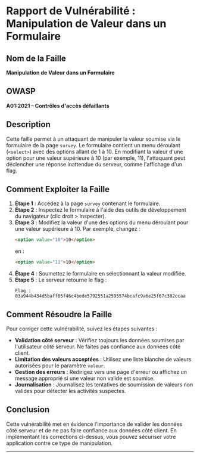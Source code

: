 # Rapport de Vulnérabilité : Manipulation de Valeur dans un Formulaire

## Nom de la Faille
**Manipulation de Valeur dans un Formulaire**
## OWASP
**A01:2021 – Contrôles d'accès défaillants**

## Description
Cette faille permet à un attaquant de manipuler la valeur soumise via le formulaire de la page `survey`. Le formulaire contient un menu déroulant (`<select>`) avec des options allant de 1 à 10. En modifiant la valeur d'une option pour une valeur supérieure à 10 (par exemple, 11), l'attaquant peut déclencher une réponse inattendue du serveur, comme l'affichage d'un flag.

## Comment Exploiter la Faille
1. **Étape 1** : Accédez à la page `survey` contenant le formulaire.
2. **Étape 2** : Inspectez le formulaire à l'aide des outils de développement du navigateur (clic droit > Inspecter).
3. **Étape 3** : Modifiez la valeur d'une des options du menu déroulant pour une valeur supérieure à 10. Par exemple, changez :
   ```html
   <option value="10">10</option>
   ```
   en :
   ```html
   <option value="11">10</option>
   ```
4. **Étape 4** : Soumettez le formulaire en sélectionnant la valeur modifiée.
5. **Étape 5** : Le serveur retourne le flag :
   ```
   Flag : 03a944b434d5baff05f46c4bede5792551a2595574bcafc9a6e25f67c382ccaa
   ```

## Comment Résoudre la Faille
Pour corriger cette vulnérabilité, suivez les étapes suivantes :

- **Validation côté serveur** : Vérifiez toujours les données soumises par l'utilisateur côté serveur. Ne faites pas confiance aux données côté client.
- **Limitation des valeurs acceptées** : Utilisez une liste blanche de valeurs autorisées pour le paramètre `valeur`.
- **Gestion des erreurs** : Redirigez vers une page d'erreur ou affichez un message approprié si une valeur non valide est soumise.
- **Journalisation** : Journalisez les tentatives de soumission de valeurs non valides pour détecter les activités suspectes.

## Conclusion
Cette vulnérabilité met en évidence l'importance de valider les données côté serveur et de ne pas faire confiance aux données côté client. En implémentant les corrections ci-dessus, vous pouvez sécuriser votre application contre ce type de manipulation.

---
